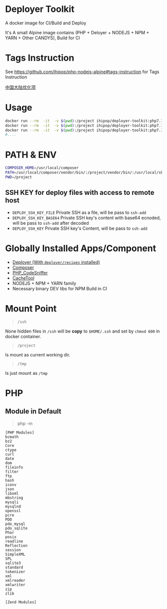 # Deployer Toolkit

A docker image for CI/Build and Deploy

It's A small Alpine image contains (PHP + Deloyer + NODEJS + NPM + YARN + Other CANDYS), Build for CI 

# Tags Instruction

See https://github.com/ihipop/php-nodejs-alpine#tags-instruction for Tags Instruction

[中国大陆优化项](https://github.com/ihipop/deployer-toolkit/blob/master/README_CN.md)

# Usage 
```bash
docker run --rm  -it  -v $(pwd):/project ihipop/deployer-toolkit:php7.1-node8.9-dep6.0 dep --version
docker run --rm  -it  -v $(pwd):/project ihipop/deployer-toolkit:php7.1-node8.9-dep6.0 composer --version
docker run --rm  -it  -v $(pwd):/project ihipop/deployer-toolkit:php7.1-node8.9-dep6.0 npm --version
#....
```

# PATH & ENV
```bash
COMPOSER_HOME=/usr/local/composer
PATH=/usr/local/composer/vendor/bin/:/project/vendor/bin/:/usr/local/sbin:/usr/local/bin:/usr/sbin:/usr/bin:/sbin:/bin
PWD=/project
```

## SSH KEY for deploy files with access to remote host
- `DEPLOY_SSH_KEY_FILE` Private SSH  as a file, will be pass to `ssh-add`
- `DEPLOY_SSH_KEY_BASE64` Private SSH key's content with base64 ecnoded, will be pass to `ssh-add` after decoded
-  `DEPLOY_SSH_KEY` Private SSH key's Content, will be pass to `ssh-add`

# Globally Installed Apps/Component
- [Deployer (With `deployer/recipes` installed)](https://deployer.org)
- [Composer](https://getcomposer.org)
- [PHP_CodeSniffer](https://github.com/squizlabs/PHP_CodeSniffer)
- [CacheTool](http://gordalina.github.io/cachetool/)
- NODEJS + NPM + YARN family
- Necessary binary DEV libs for NPM Build in CI

# Mount Point
> `/ssh` 

None hidden files in `/ssh` will be **copy** to `$HOME/.ssh`  and set by `chmod 600` in docker container.

> `/project`

Is mount as current working dir.

> `/tmp` 

Is just mount as `/tmp`

# PHP

## Module in Default

> php -m

```
[PHP Modules]
bcmath
bz2
Core
ctype
curl
date
dom
fileinfo
filter
ftp
hash
iconv
json
libxml
mbstring
mysqli
mysqlnd
openssl
pcre
PDO
pdo_mysql
pdo_sqlite
Phar
posix
readline
Reflection
session
SimpleXML
SPL
sqlite3
standard
tokenizer
xml
xmlreader
xmlwriter
zip
zlib

[Zend Modules]

```